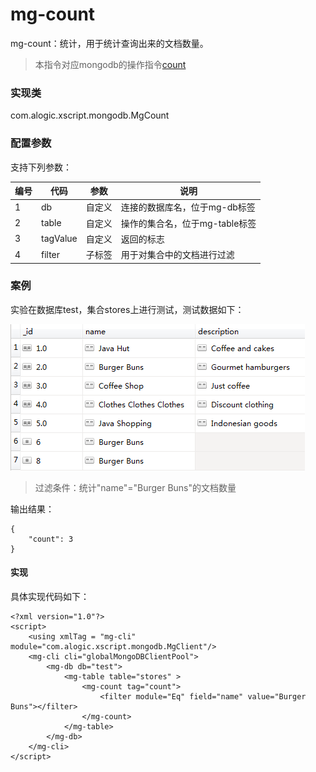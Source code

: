 mg-count
======

mg-count：统计，用于统计查询出来的文档数量。

> 本指令对应mongodb的操作指令[count](http://mongodb.github.io/mongo-java-driver/3.4/javadoc/?com/mongodb/client/MongoCollection.html#find--)

### 实现类

com.alogic.xscript.mongodb.MgCount

### 配置参数

支持下列参数：

| 编号 | 代码 | 参数 | 说明  |
| ---- | ---- | ---- | ---- |
| 1 | db | 自定义 |连接的数据库名，位于mg-db标签|
| 2 | table | 自定义 |操作的集合名，位于mg-table标签|
| 3 | tagValue | 自定义 |返回的标志|
| 4 | filter | 子标签 |用于对集合中的文档进行过滤|

### 案例

实验在数据库test，集合stores上进行测试，测试数据如下：

![image](mg-query.png)

> 过滤条件：统计"name"="Burger Buns"的文档数量

输出结果：
```
{
    "count": 3
}
```
#### 实现

具体实现代码如下：
```
<?xml version="1.0"?>
<script>
	<using xmlTag = "mg-cli" module="com.alogic.xscript.mongodb.MgClient"/>
	<mg-cli cli="globalMongoDBClientPool">
		<mg-db db="test">
			<mg-table table="stores" >
				<mg-count tag="count">
					<filter module="Eq" field="name" value="Burger Buns"></filter>
				</mg-count>
			</mg-table>
		</mg-db>
	</mg-cli>
</script> 

```
